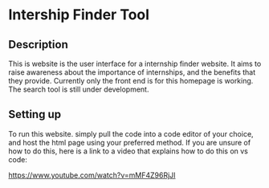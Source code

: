 # Intership Finder Tool
## Description

This is website is the user interface for a internship finder website. It aims to raise awareness about the importance of internships, and the benefits that they provide. Currently only the front end is for this homepage is working. The search tool is still under development.

## Setting up

To run this website. simply pull the code into a code editor of your choice, and host the html page using your preferred method. If you are unsure of how to do this, here is a link to a video that explains how to do this on vs code:

https://www.youtube.com/watch?v=mMF4Z96RjJI
